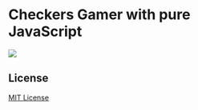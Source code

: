 # Checkers Gamer with pure JavaScript

![](http://f.cl.ly/items/1w3N2q1b1W0t0V0R0b0c/checkers-game.png)

## License

[MIT License](http://en.wikipedia.org/wiki/MIT_License)
